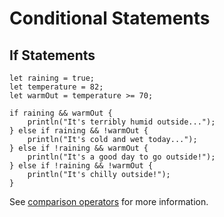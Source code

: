 # Conditional Statements

## If Statements
```rs,ignore
let raining = true;
let temperature = 82;
let warmOut = temperature >= 70;

if raining && warmOut {
    println("It's terribly humid outside...");
} else if raining && !warmOut {
    println("It's cold and wet today...");
} else if !raining && warmOut {
    println("It's a good day to go outside!");
} else if !raining && !warmOut {
    println("It's chilly outside!");
}
```
See [comparison operators](comparison-operators.md) for more information.
